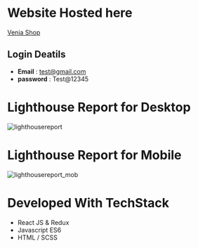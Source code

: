 # Website Hosted here

[Venia Shop](https://sudeshna-awale.github.io/capstone)

## Login Deatils

* **Email** : test@gmail.com
* **password** : Test@12345

# Lighthouse Report for Desktop

![lighthousereport](https://user-images.githubusercontent.com/105719897/180724906-41bf0688-9bcc-46f4-a9cf-af62f09e3e6f.png)
&nbsp;
&nbsp;

# Lighthouse Report for Mobile
![lighthousereport_mob](https://user-images.githubusercontent.com/105719897/180744279-aa42644c-90c6-432b-80ba-6a89fbe38e74.png)
&nbsp;
&nbsp;

# Developed With TechStack

* React JS & Redux
* Javascript ES6
* HTML / SCSS


